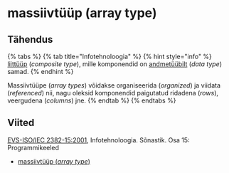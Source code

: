 # massiivtüüp \(array type\)

## Tähendus

{% tabs %}
{% tab title="Infotehnoloogia" %}
{% hint style="info" %}
[liittüüp](liittueuep-composite-type.md) \(_composite type_\), mille komponendid on [andmetüübilt](andmetueuep-datatype.md) \(_data type_\) samad.
{% endhint %}

Massiivtüüpe \(_array types_\) võidakse organiseerida \(_organized_\) ja viidata \(_referenced_\) nii, nagu oleksid komponendid paigutatud ridadena \(_rows_\), veergudena \(_columns_\) jne.
{% endtab %}
{% endtabs %}

## Viited

[EVS-ISO/IEC 2382-15:2001](https://www.evs.ee/et/evs-iso-iec-2382-15-2001), Infotehnoloogia. Sõnastik. Osa 15: Programmikeeled

* [massiivtüüp \(_array type_\)](https://www.eki.ee/dict/its/index.cgi?Q=D335F762-6C03-1014-88DC-FC5F0DBED45A&F=GUID&C01=1&C02=0&C10=1)

